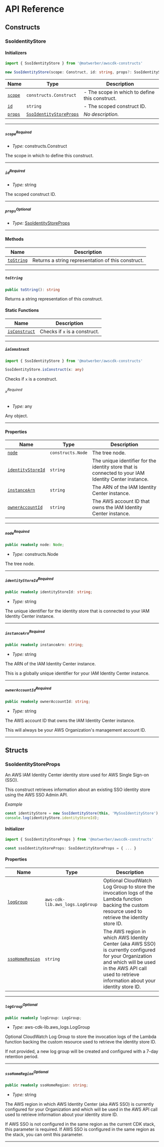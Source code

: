 # API Reference <a name="API Reference" id="api-reference"></a>

## Constructs <a name="Constructs" id="Constructs"></a>

### SsoIdentityStore <a name="SsoIdentityStore" id="@matwerber/awscdk-constructs.SsoIdentityStore"></a>

#### Initializers <a name="Initializers" id="@matwerber/awscdk-constructs.SsoIdentityStore.Initializer"></a>

```typescript
import { SsoIdentityStore } from '@matwerber/awscdk-constructs'

new SsoIdentityStore(scope: Construct, id: string, props?: SsoIdentityStoreProps)
```

| **Name** | **Type** | **Description** |
| --- | --- | --- |
| <code><a href="#@matwerber/awscdk-constructs.SsoIdentityStore.Initializer.parameter.scope">scope</a></code> | <code>constructs.Construct</code> | - The scope in which to define this construct. |
| <code><a href="#@matwerber/awscdk-constructs.SsoIdentityStore.Initializer.parameter.id">id</a></code> | <code>string</code> | - The scoped construct ID. |
| <code><a href="#@matwerber/awscdk-constructs.SsoIdentityStore.Initializer.parameter.props">props</a></code> | <code><a href="#@matwerber/awscdk-constructs.SsoIdentityStoreProps">SsoIdentityStoreProps</a></code> | *No description.* |

---

##### `scope`<sup>Required</sup> <a name="scope" id="@matwerber/awscdk-constructs.SsoIdentityStore.Initializer.parameter.scope"></a>

- *Type:* constructs.Construct

The scope in which to define this construct.

---

##### `id`<sup>Required</sup> <a name="id" id="@matwerber/awscdk-constructs.SsoIdentityStore.Initializer.parameter.id"></a>

- *Type:* string

The scoped construct ID.

---

##### `props`<sup>Optional</sup> <a name="props" id="@matwerber/awscdk-constructs.SsoIdentityStore.Initializer.parameter.props"></a>

- *Type:* <a href="#@matwerber/awscdk-constructs.SsoIdentityStoreProps">SsoIdentityStoreProps</a>

---

#### Methods <a name="Methods" id="Methods"></a>

| **Name** | **Description** |
| --- | --- |
| <code><a href="#@matwerber/awscdk-constructs.SsoIdentityStore.toString">toString</a></code> | Returns a string representation of this construct. |

---

##### `toString` <a name="toString" id="@matwerber/awscdk-constructs.SsoIdentityStore.toString"></a>

```typescript
public toString(): string
```

Returns a string representation of this construct.

#### Static Functions <a name="Static Functions" id="Static Functions"></a>

| **Name** | **Description** |
| --- | --- |
| <code><a href="#@matwerber/awscdk-constructs.SsoIdentityStore.isConstruct">isConstruct</a></code> | Checks if `x` is a construct. |

---

##### ~~`isConstruct`~~ <a name="isConstruct" id="@matwerber/awscdk-constructs.SsoIdentityStore.isConstruct"></a>

```typescript
import { SsoIdentityStore } from '@matwerber/awscdk-constructs'

SsoIdentityStore.isConstruct(x: any)
```

Checks if `x` is a construct.

###### `x`<sup>Required</sup> <a name="x" id="@matwerber/awscdk-constructs.SsoIdentityStore.isConstruct.parameter.x"></a>

- *Type:* any

Any object.

---

#### Properties <a name="Properties" id="Properties"></a>

| **Name** | **Type** | **Description** |
| --- | --- | --- |
| <code><a href="#@matwerber/awscdk-constructs.SsoIdentityStore.property.node">node</a></code> | <code>constructs.Node</code> | The tree node. |
| <code><a href="#@matwerber/awscdk-constructs.SsoIdentityStore.property.identityStoreId">identityStoreId</a></code> | <code>string</code> | The unique identifier for the identity store that is connected to your IAM Identity Center instance. |
| <code><a href="#@matwerber/awscdk-constructs.SsoIdentityStore.property.instanceArn">instanceArn</a></code> | <code>string</code> | The ARN of the IAM Identity Center instance. |
| <code><a href="#@matwerber/awscdk-constructs.SsoIdentityStore.property.ownerAccountId">ownerAccountId</a></code> | <code>string</code> | The AWS account ID that owns the IAM Identity Center instance. |

---

##### `node`<sup>Required</sup> <a name="node" id="@matwerber/awscdk-constructs.SsoIdentityStore.property.node"></a>

```typescript
public readonly node: Node;
```

- *Type:* constructs.Node

The tree node.

---

##### `identityStoreId`<sup>Required</sup> <a name="identityStoreId" id="@matwerber/awscdk-constructs.SsoIdentityStore.property.identityStoreId"></a>

```typescript
public readonly identityStoreId: string;
```

- *Type:* string

The unique identifier for the identity store that is connected to your IAM Identity Center instance.

---

##### `instanceArn`<sup>Required</sup> <a name="instanceArn" id="@matwerber/awscdk-constructs.SsoIdentityStore.property.instanceArn"></a>

```typescript
public readonly instanceArn: string;
```

- *Type:* string

The ARN of the IAM Identity Center instance.

This is a globally unique identifier for your IAM Identity Center instance.

---

##### `ownerAccountId`<sup>Required</sup> <a name="ownerAccountId" id="@matwerber/awscdk-constructs.SsoIdentityStore.property.ownerAccountId"></a>

```typescript
public readonly ownerAccountId: string;
```

- *Type:* string

The AWS account ID that owns the IAM Identity Center instance.

This will always be your AWS Organization's
management account ID.

---


## Structs <a name="Structs" id="Structs"></a>

### SsoIdentityStoreProps <a name="SsoIdentityStoreProps" id="@matwerber/awscdk-constructs.SsoIdentityStoreProps"></a>

An AWS IAM Identity Center identity store used for AWS Single Sign-on (SSO).

This construct retrieves information about an existing SSO identity store using the AWS SSO Admin API.

*Example*

```typescript
const identityStore = new SsoIdentityStore(this, 'MySsoIdentityStore');
console.log(identityStore.identityStoreId);
```


#### Initializer <a name="Initializer" id="@matwerber/awscdk-constructs.SsoIdentityStoreProps.Initializer"></a>

```typescript
import { SsoIdentityStoreProps } from '@matwerber/awscdk-constructs'

const ssoIdentityStoreProps: SsoIdentityStoreProps = { ... }
```

#### Properties <a name="Properties" id="Properties"></a>

| **Name** | **Type** | **Description** |
| --- | --- | --- |
| <code><a href="#@matwerber/awscdk-constructs.SsoIdentityStoreProps.property.logGroup">logGroup</a></code> | <code>aws-cdk-lib.aws_logs.LogGroup</code> | Optional CloudWatch Log Group to store the invocation logs of the Lambda function backing the custom resource used to retrieve the identity store ID. |
| <code><a href="#@matwerber/awscdk-constructs.SsoIdentityStoreProps.property.ssoHomeRegion">ssoHomeRegion</a></code> | <code>string</code> | The AWS region in which AWS Identity Center (aka AWS SSO) is currently configured for your Organization and which will be used in the AWS API call used to retrieve information about your identity store ID. |

---

##### `logGroup`<sup>Optional</sup> <a name="logGroup" id="@matwerber/awscdk-constructs.SsoIdentityStoreProps.property.logGroup"></a>

```typescript
public readonly logGroup: LogGroup;
```

- *Type:* aws-cdk-lib.aws_logs.LogGroup

Optional CloudWatch Log Group to store the invocation logs of the Lambda function backing the custom resource used to retrieve the identity store ID.

If not provided, a new log group will be created and
configured with a 7-day retention period.

---

##### `ssoHomeRegion`<sup>Optional</sup> <a name="ssoHomeRegion" id="@matwerber/awscdk-constructs.SsoIdentityStoreProps.property.ssoHomeRegion"></a>

```typescript
public readonly ssoHomeRegion: string;
```

- *Type:* string

The AWS region in which AWS Identity Center (aka AWS SSO) is currently configured for your Organization and which will be used in the AWS API call used to retrieve information about your identity store ID.

If AWS SSO is not configured in the same region as the current CDK stack, this parameter is required.
If AWS SSO is configured in the same region as the stack, you can omit this parameter.

---



